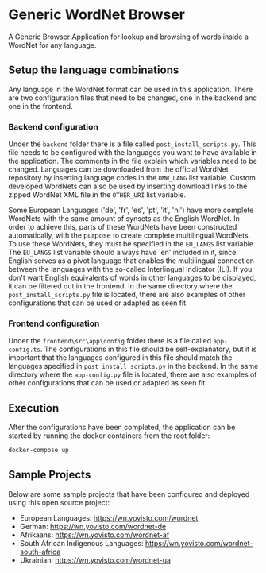 # Generic WordNet Browser
A Generic Browser Application for lookup and browsing of words inside a WordNet for any language.

## Setup the language combinations 
Any language in the WordNet format can be used in this application. There are two configuration files that need to be changed, one in the backend and one in the frontend.
### Backend configuration
Under the `backend` folder there is a file called `post_install_scripts.py`. This file needs to be configured with the languages you want to have available in the application. The comments in the file explain which variables need to be changed. Languages can be downloaded from the official WordNet repository by inserting language codes in the `OMW_LANG` list variable. Custom developed WordNets can also be used by inserting download links to the zipped WordNet XML file in the `OTHER_URI` list variable.

Some European Languages ('de', 'fr', 'es', 'pt', 'it', 'nl') have more complete WordNets with the same amount of synsets as the English WordNet. In order to achieve this, parts of these WordNets have been constructed automatically, with the purpose to create complete multilingual WordNets. To use these WordNets, they must be specified in the `EU_LANGS` list variable. The `EU_LANGS` list variable should always have 'en' included in it, since English serves as a pivot language that enables the multilingual connection between the languages with the so-called Interlingual Indicator (ILI). If you don't want English equivalents of words in other languages to be displayed, it can be filtered out in the frontend. In the same directory where the `post_install_scripts.py` file is located, there are also examples of other configurations that can be used or adapted as seen fit.

### Frontend configuration
Under the `frontend\src\app\config` folder there is a file called `app-config.ts`. The configurations in this file should be self-explanatory, but it is important that the languages configured in this file should match the languages specified in `post_install_scripts.py` in the backend. In the same directory where the `app-config.py` file is located, there are also examples of other configurations that can be used or adapted as seen fit.

## Execution
After the configurations have been completed, the application can be started by running the docker containers from the root folder:
```bash
docker-compose up
```
## Sample Projects
Below are some sample projects that have been configured and deployed using this open source project:
<ul>
<li>European Languages: <a href="https://wn.yovisto.com/wordnet" target="_blank">https://wn.yovisto.com/wordnet</a></li>
<li>German: <a href="https://wn.yovisto.com/wordnet-de" target="_blank">https://wn.yovisto.com/wordnet-de</a></li>
<li>Afrikaans: <a href="https://wn.yovisto.com/wordnet-af" target="_blank">https://wn.yovisto.com/wordnet-af</a></li>
<li>South African Indigenous Languages: <a href="https://wn.yovisto.com/wordnet-south-africa" target="_blank">https://wn.yovisto.com/wordnet-south-africa</a></li>
<li>Ukrainian: <a href="https://wn.yovisto.com/wordnet-ua" target="_blank">https://wn.yovisto.com/wordnet-ua</a></li>
</ul>


